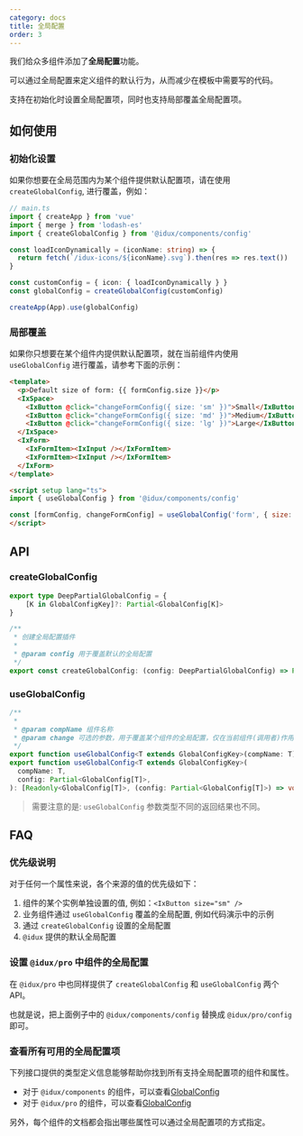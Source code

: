 ```yaml
---
category: docs
title: 全局配置
order: 3
---
```


我们给众多组件添加了**全局配置**功能。

可以通过全局配置来定义组件的默认行为，从而减少在模板中需要写的代码。

支持在初始化时设置全局配置项，同时也支持局部覆盖全局配置项。

## 如何使用

### 初始化设置

如果你想要在全局范围内为某个组件提供默认配置项，请在使用 `createGlobalConfig`, 进行覆盖，例如：

```ts
// main.ts
import { createApp } from 'vue'
import { merge } from 'lodash-es'
import { createGlobalConfig } from '@idux/components/config'

const loadIconDynamically = (iconName: string) => {
  return fetch(`/idux-icons/${iconName}.svg`).then(res => res.text())
}

const customConfig = { icon: { loadIconDynamically } }
const globalConfig = createGlobalConfig(customConfig)

createApp(App).use(globalConfig)
```

### 局部覆盖

如果你只想要在某个组件内提供默认配置项，就在当前组件内使用 `useGlobalConfig` 进行覆盖，请参考下面的示例：

```html
<template>
  <p>Default size of form: {{ formConfig.size }}</p>
  <IxSpace>
    <IxButton @click="changeFormConfig({ size: 'sm' })">Small</IxButton>
    <IxButton @click="changeFormConfig({ size: 'md' })">Medium</IxButton>
    <IxButton @click="changeFormConfig({ size: 'lg' })">Large</IxButton>
  </IxSpace>
  <IxForm>
    <IxFormItem><IxInput /></IxFormItem>
    <IxFormItem><IxInput /></IxFormItem>
  </IxForm>
</template>

<script setup lang="ts">
import { useGlobalConfig } from '@idux/components/config'

const [formConfig, changeFormConfig] = useGlobalConfig('form', { size: 'lg' })
</script>
```

## API

### createGlobalConfig

```ts
export type DeepPartialGlobalConfig = {
    [K in GlobalConfigKey]?: Partial<GlobalConfig[K]>
}

/**
 * 创建全局配置插件
 *
 * @param config 用于覆盖默认的全局配置
 */
export const createGlobalConfig: (config: DeepPartialGlobalConfig) => Plugin
```

### useGlobalConfig

```ts
/**
 *
 * @param compName 组件名称
 * @param change 可选的参数，用于覆盖某个组件的全局配置，仅在当前组件(调用者)作用域内生效
 */
export function useGlobalConfig<T extends GlobalConfigKey>(compName: T): Readonly<GlobalConfig[T]>
export function useGlobalConfig<T extends GlobalConfigKey>(
  compName: T,
  config: Partial<GlobalConfig[T]>,
): [Readonly<GlobalConfig[T]>, (config: Partial<GlobalConfig[T]>) => void]
```

> 需要注意的是: `useGlobalConfig` 参数类型不同的返回结果也不同。

## FAQ

### 优先级说明

对于任何一个属性来说，各个来源的值的优先级如下：

1. 组件的某个实例单独设置的值, 例如：`<IxButton size="sm" />`
2. 业务组件通过 `useGlobalConfig` 覆盖的全局配置, 例如代码演示中的示例
3. 通过 `createGlobalConfig` 设置的全局配置
4. `@idux` 提供的默认全局配置

### 设置 `@idux/pro` 中组件的全局配置

在 `@idux/pro` 中也同样提供了 `createGlobalConfig` 和 `useGlobalConfig` 两个 API。

也就是说，把上面例子中的 `@idux/components/config` 替换成 `@idux/pro/config` 即可。

### 查看所有可用的全局配置项

下列接口提供的类型定义信息能够帮助你找到所有支持全局配置项的组件和属性。

- 对于 `@idux/components` 的组件，可以查看[GlobalConfig](https://github.com/IDuxFE/idux/blob/master/packages/components/config/src/types.ts)
- 对于 `@idux/pro` 的组件，可以查看[GlobalConfig](https://github.com/IDuxFE/idux/blob/master/packages/pro/config/src/types.ts)

另外，每个组件的文档都会指出哪些属性可以通过全局配置项的方式指定。
